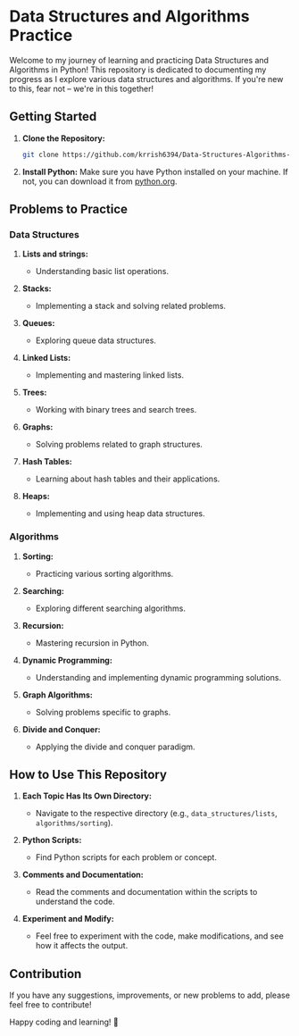# Data Structures and Algorithms Practice

Welcome to my journey of learning and practicing Data Structures and Algorithms in Python! This repository is dedicated to documenting my progress as I explore various data structures and algorithms. If you're new to this, fear not – we're in this together!

## Getting Started

1. **Clone the Repository:**
   ```bash
   git clone https://github.com/krrish6394/Data-Structures-Algorithms-Practice.git
   ```

2. **Install Python:**
   Make sure you have Python installed on your machine. If not, you can download it from [python.org](https://www.python.org/).

## Problems to Practice

### Data Structures

1. **Lists and strings:**
   - Understanding basic list operations.

2. **Stacks:**
   - Implementing a stack and solving related problems.

3. **Queues:**
   - Exploring queue data structures.

4. **Linked Lists:**
   - Implementing and mastering linked lists.

5. **Trees:**
   - Working with binary trees and search trees.

6. **Graphs:**
   - Solving problems related to graph structures.

7. **Hash Tables:**
   - Learning about hash tables and their applications.

8. **Heaps:**
   - Implementing and using heap data structures.

### Algorithms

1. **Sorting:**
   - Practicing various sorting algorithms.

2. **Searching:**
   - Exploring different searching algorithms.

3. **Recursion:**
   - Mastering recursion in Python.

4. **Dynamic Programming:**
   - Understanding and implementing dynamic programming solutions.

5. **Graph Algorithms:**
   - Solving problems specific to graphs.

6. **Divide and Conquer:**
   - Applying the divide and conquer paradigm.

## How to Use This Repository

1. **Each Topic Has Its Own Directory:**
   - Navigate to the respective directory (e.g., `data_structures/lists`, `algorithms/sorting`).

2. **Python Scripts:**
   - Find Python scripts for each problem or concept.

3. **Comments and Documentation:**
   - Read the comments and documentation within the scripts to understand the code.

4. **Experiment and Modify:**
   - Feel free to experiment with the code, make modifications, and see how it affects the output.

## Contribution

If you have any suggestions, improvements, or new problems to add, please feel free to contribute! 

Happy coding and learning! 🚀
